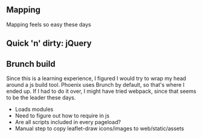 ## Mapping


Mapping feels so easy these days

## Quick 'n' dirty: jQuery

## Brunch build

Since this is a learning experience, I figured I would try to wrap my head around a js build tool. Phoenix uses Brunch by default, so that's where I ended up.
If I had to do it over, I might have tried webpack, since that seems to be the leader these days.

- Loads modules
- Need to figure out how to require in js
- Are all scripts included in every pageload?
- Manual step to copy leaflet-draw icons/images to web/static/assets

